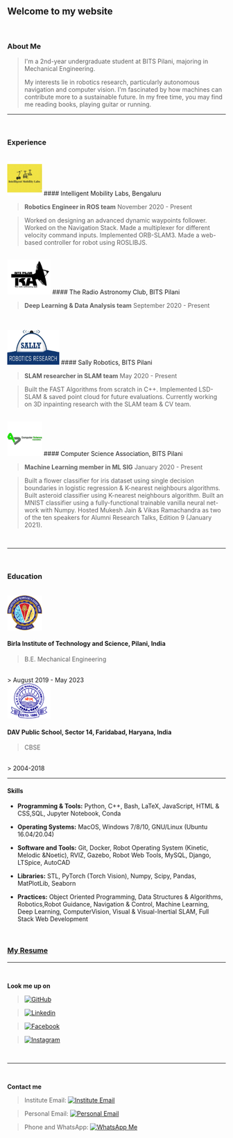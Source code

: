 ## Welcome to my website


              
<br/>



### About Me

> I'm a 2nd-year undergraduate student at BITS Pilani, majoring in Mechanical Engineering. 
> 
> My interests lie in robotics research, particularly autonomous navigation and computer vision. I'm fascinated by how machines can contribute more to a sustainable future. In my free time, you may find me reading books, playing guitar or running.

___

<br/>


### Experience

<br/>
<img src="img/iml.png" class="img-responsive" alt="" width="80" height="80" />
#### Intelligent Mobility Labs, Bengaluru

> **Robotics Engineer in ROS team** November 2020 - Present


> Worked on designing an advanced dynamic waypoints follower.
> Worked on the Navigation Stack.
> Made a multiplexer for different velocity command inputs.
> Implemented ORB-SLAM3.
> Made a web-based controller for robot using ROSLIBJS.


<br/>
<img src="img/trac.png" class="img-responsive" alt="" width="100" height="80" />
#### The Radio Astronomy Club, BITS Pilani

> **Deep Learning & Data Analysis team** September 2020 - Present

<br/>


<br/>
<img src="img/sally.png" class="img-responsive" alt="" width="120" height="80" />
#### Sally Robotics, BITS Pilani

> **SLAM researcher in SLAM team** May 2020 - Present

> Built the FAST Algorithms from scratch in C++.
> Implemented LSD-SLAM & saved point cloud for future evaluations.
> Currently working on 3D inpainting research with the SLAM team & CV team.



<br/>
<img src="img/csa.png" class="img-responsive" alt="" width="80" height="80" />
#### Computer Science Association, BITS Pilani

> **Machine Learning member in ML SIG** January 2020 - Present

> Built a flower classifier for iris dataset using single decision boundaries in logistic
regression & K-nearest neighbours algorithms.
> Built asteroid classifier using K-nearest neighbours algorithm.
> Built an MNIST classifier using a fully-functional trainable vanilla neural net-
work with Numpy.
> Hosted Mukesh Jain & Vikas Ramachandra as two of the ten speakers for
Alumni Research Talks, Edition 9 (January 2021).

<br/>



___


<br/>


### Education
<br/>
<img src="img/bits.png" class="img-responsive" alt="" width="80" height="80" />

#### Birla Institute of Technology and Science, Pilani, India

> B.E. Mechanical Engineering 
<br/>
> August 2019 - May 2023


<br/>
<img src="img/dav.png" class="img-responsive" alt="" width="100" height="80" />

#### DAV Public School, Sector 14, Faridabad, Haryana, India
> CBSE
<br/>
> 2004-2018


___



#### Skills



- **Programming & Tools:** Python, C++, Bash, LaTeX, JavaScript, HTML & CSS,SQL, Jupyter Notebook, Conda


- **Operating Systems:** MacOS, Windows 7/8/10, GNU/Linux (Ubuntu 16.04/20.04)


- **Software and Tools:** Git, Docker, Robot Operating System (Kinetic, Melodic &Noetic), RVIZ, Gazebo, Robot Web Tools, MySQL, Django, LTSpice, AutoCAD


- **Libraries:** STL, PyTorch (Torch Vision), Numpy, Scipy, Pandas, MatPlotLib, Seaborn


- **Practices:** Object Oriented Programming, Data Structures & Algorithms, Robotics,Robot Guidance, Navigation & Control, Machine Learning, Deep Learning, ComputerVision, Visual & Visual-Inertial SLAM, Full Stack Web Development

<br/>

### **[My Resume](https://www.overleaf.com/read/hrdhdsjjkcgn)**

___


<br/>






**Look me up on**
>   [![GitHub](https://img.shields.io/badge/GitHub-100000?style=for-the-badge&logo=github&logoColor=white)](https://github.com/Kanishk598)


>   [![Linkedin](https://img.shields.io/badge/LinkedIn-0077B5?style=for-the-badge&logo=linkedin&logoColor=white)](https://www.linkedin.com/in/kanishk598/)


>   [![Facebook](https://img.shields.io/badge/Facebook-1877F2?style=for-the-badge&logo=facebook&logoColor=white)](https://www.facebook.com/kanishk.vishwakarma.3)


>   [![Instagram](https://img.shields.io/badge/Instagram-E4405F?style=for-the-badge&logo=instagram&logoColor=white)](https://www.instagram.com/konixboi)


<br/>

___

<br/>


**Contact me**


> Institute Email: [![Institute Email](https://img.shields.io/badge/Gmail-D14836?style=for-the-badge&logo=gmail&logoColor=white)](mailto:f20190315@pilani.bits-pilani.ac.in)


> Personal Email: [![Personal Email](https://img.shields.io/badge/Gmail-D14836?style=for-the-badge&logo=gmail&logoColor=white)](mailto:kanishk.vishwa2001@gmail.com)


> Phone and WhatsApp: [![WhatsApp Me](https://img.shields.io/badge/WhatsApp-25D366?style=for-the-badge&logo=whatsapp&logoColor=white)](https://wa.me/+917011811125)


